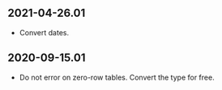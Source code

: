 2021-04-26.01
-------------

* Convert dates.

2020-09-15.01
-------------

* Do not error on zero-row tables. Convert the type for free.
